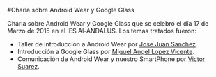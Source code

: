 #Charla sobre Android Wear y Google Glass

Charla sobre Android Wear y Google Glass que se celebró el día 17 de Marzo de 2015 en el IES Al-ANDALUS.
Los temas tratados fueron:

- Taller de introducción a Android Wear por [Jose Juan Sanchez](https://twitter.com/josejuansanchez).
- Introducción a Google Glass por [Miguel Angel Lopez Vicente](https://twitter.com/MiguelAngel_LV).
- Comunicación de Android Wear y nuestro SmartPhone por [Victor Suarez](https://twitter.com/zerasul).
